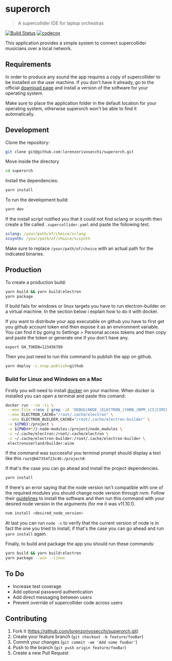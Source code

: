 # superorch

> A supercollider IDE for laptop orchestras

[![Build Status](https://travis-ci.org/lorenzorivosecchi/superorch.svg?branch=master)](https://travis-ci.org/lorenzorivosecchi/superorch)
[![codecov](https://codecov.io/gh/lorenzorivosecchi/superorch/branch/master/graph/badge.svg)](https://codecov.io/gh/lorenzorivosecchi/superorch)

This application provides a simple system to connect supercollider musicians over a local network.

## Requirements

In order to produce any sound the app requires a copy of supercollider to be installed on the user machine. If you don't have it already, go to the official [download page](https://supercollider.github.io/download) and install a version of the software for your operating system.

Make sure to place the application folder in the default location for your operating system, otherwise superorch won't be able to find it automatically.

## Development

Clone the repository:

```sh
git clone git@github.com:lorenzorivosecchi/superorch.git
```

Move inside the directory

```sh
cd superorch
```

Install the dependencies:

```sh
yarn install
```

To run the development build:

```sh
yarn dev
```

If the install script notified you that it could not find sclang or scsynth
then create a file called `.supercollider.yaml` and paste the following text.

```yaml
sclang: /your/path/of/choice/sclang
scsynth: /your/path/of/choice/scsynth
```

Make sure to replace `/your/path/of/choice` with an actual path for the indicated binaries.

## Production

To create a production build:

```sh
yarn build && yarn build:electron
yarn package
```

If build fails for windows or linux targets you have to run electron-builder on a virtual machine. In the section below i explain how to do it with docker.

If you want to distribute your app executable on github you have to first get you github account token end then expose it as an environment variable.
You can find it by going to Settings > Personal access tokens and then copy and paste the token or generate one if you don't have any.

```
export GH_TOKEN=123456789
```
Then you just need to run this command to publish the app on github.
```sh
yarn deploy -c.snap.publish=github
```

### Build for Linux and Windows on a Mac

Firstly you will need to install [docker](https://hub.docker.com/?overlay=onboarding) on your machine.
When docker is installed you can open a terminal and paste this comand:

```sh
docker run --rm -ti \
 --env-file <(env | grep -iE 'DEBUG|NODE_|ELECTRON_|YARN_|NPM_|CI|CIRCLE|TRAVIS_TAG|TRAVIS|TRAVIS_REPO_|TRAVIS_BUILD_|TRAVIS_BRANCH|TRAVIS_PULL_REQUEST_|APPVEYOR_|CSC_|GH_|GITHUB_|BT_|AWS_|STRIP|BUILD_') \
 --env ELECTRON_CACHE="/root/.cache/electron" \
 --env ELECTRON_BUILDER_CACHE="/root/.cache/electron-builder" \
 -v ${PWD}:/project \
 -v ${PWD##*/}-node-modules:/project/node_modules \
 -v ~/.cache/electron:/root/.cache/electron \
 -v ~/.cache/electron-builder:/root/.cache/electron-builder \
 electronuserland/builder:wine
```

If the command was successful you terminal prompt should display a text like this `root@b67354f23c46:/project#`.

If that's the case you can go ahead and install the project dependencies.

```sh
yarn install
```

If there's an error saying that the node version isn't compatible with one of the required modules you should change node version through nvm. Follow their [guidelines](https://github.com/nvm-sh/nvm#install--update-script) to install the software and then run this command with your desired node version in the arguments (for me it was v11.10.1).
```sh
nvm install <desired_node_version>
```

At last you can run `node -v` to verify that the current version of node is in fact the one you tried to install,
if that's the case you can go ahead and run `yarn install` again.


Finally, to build and package the app you should run these commands:

```sh
yarn build && yarn build:electron
yarn package --win --linux
```

## To Do

- Increase test coverage
- Add optional password authentication
- Add direct messaging between users
- Prevent override of supercollider code across users

## Contributing

1. Fork it (<https://github.com/lorenzorivosecchi/superorch.git>)
2. Create your feature branch (`git checkout -b feature/fooBar`)
3. Commit your changes (`git commit -am 'Add some fooBar'`)
4. Push to the branch (`git push origin feature/fooBar`)
5. Create a new Pull Request
